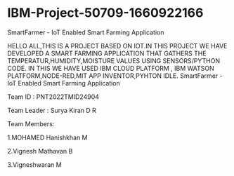 # IBM-Project-50709-1660922166
SmartFarmer - IoT Enabled Smart Farming Application

HELLO ALL,THIS IS A PROJECT BASED ON IOT.IN THIS PROJECT WE HAVE DEVELOPED A SMART FARMING APPLICATION THAT GATHERS THE TEMPERATUR,HUMIDITY,MOISTURE VALUES USING SENSORS/PYTHON CODE.
IN THIS WE HAVE USED IBM CLOUD PLATFORM , IBM WATSON PLATFORM,NODE-RED,MIT APP INVENTOR,PYHTON IDLE.
SmartFarmer - IoT Enabled Smart Farming Application

Team ID : PNT2022TMID24904

Team Leader : Surya Kiran D R

Team Members:

1.MOHAMED Hanishkhan M

2.Vignesh Mathavan B

3.Vigneshwaran M
